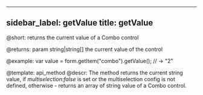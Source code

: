 
---
sidebar_label: getValue
title: getValue
---          

@short: returns the current value of a Combo control


@returns:
param   string|string[]     the current value of the control

@example:
var value = form.getItem("combo").getValue();
// -> "2"



@template: api_method
@descr:
The method returns the current string value, if *multiselection:false* is set or the multiselection
config is not defined, otherwise - returns an array of string value of a Combo control.

